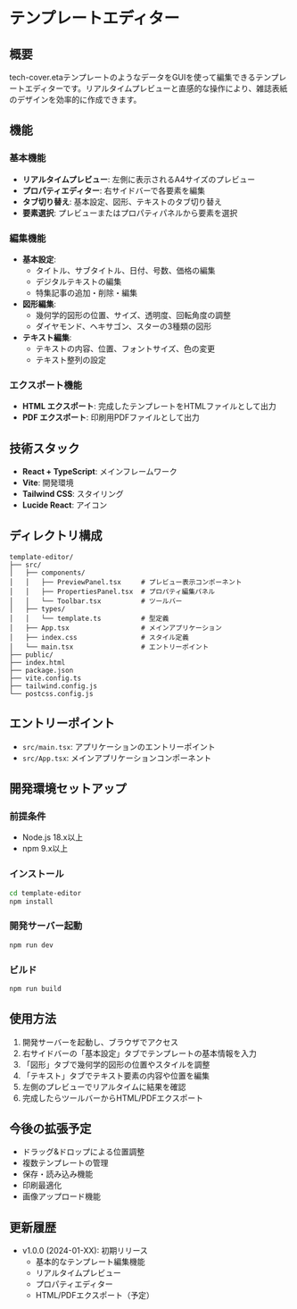 # テンプレートエディター

## 概要
tech-cover.etaテンプレートのようなデータをGUIを使って編集できるテンプレートエディターです。リアルタイムプレビューと直感的な操作により、雑誌表紙のデザインを効率的に作成できます。

## 機能

### 基本機能
- **リアルタイムプレビュー**: 左側に表示されるA4サイズのプレビュー
- **プロパティエディター**: 右サイドバーで各要素を編集
- **タブ切り替え**: 基本設定、図形、テキストのタブ切り替え
- **要素選択**: プレビューまたはプロパティパネルから要素を選択

### 編集機能
- **基本設定**:
  - タイトル、サブタイトル、日付、号数、価格の編集
  - デジタルテキストの編集
  - 特集記事の追加・削除・編集
- **図形編集**:
  - 幾何学的図形の位置、サイズ、透明度、回転角度の調整
  - ダイヤモンド、ヘキサゴン、スターの3種類の図形
- **テキスト編集**:
  - テキストの内容、位置、フォントサイズ、色の変更
  - テキスト整列の設定

### エクスポート機能
- **HTML エクスポート**: 完成したテンプレートをHTMLファイルとして出力
- **PDF エクスポート**: 印刷用PDFファイルとして出力

## 技術スタック
- **React + TypeScript**: メインフレームワーク
- **Vite**: 開発環境
- **Tailwind CSS**: スタイリング
- **Lucide React**: アイコン

## ディレクトリ構成
```
template-editor/
├── src/
│   ├── components/
│   │   ├── PreviewPanel.tsx     # プレビュー表示コンポーネント
│   │   ├── PropertiesPanel.tsx  # プロパティ編集パネル
│   │   └── Toolbar.tsx          # ツールバー
│   ├── types/
│   │   └── template.ts          # 型定義
│   ├── App.tsx                  # メインアプリケーション
│   ├── index.css                # スタイル定義
│   └── main.tsx                 # エントリーポイント
├── public/
├── index.html
├── package.json
├── vite.config.ts
├── tailwind.config.js
└── postcss.config.js
```

## エントリーポイント
- `src/main.tsx`: アプリケーションのエントリーポイント
- `src/App.tsx`: メインアプリケーションコンポーネント

## 開発環境セットアップ

### 前提条件
- Node.js 18.x以上
- npm 9.x以上

### インストール
```bash
cd template-editor
npm install
```

### 開発サーバー起動
```bash
npm run dev
```

### ビルド
```bash
npm run build
```

## 使用方法

1. 開発サーバーを起動し、ブラウザでアクセス
2. 右サイドバーの「基本設定」タブでテンプレートの基本情報を入力
3. 「図形」タブで幾何学的図形の位置やスタイルを調整
4. 「テキスト」タブでテキスト要素の内容や位置を編集
5. 左側のプレビューでリアルタイムに結果を確認
6. 完成したらツールバーからHTML/PDFエクスポート

## 今後の拡張予定
- ドラッグ&ドロップによる位置調整
- 複数テンプレートの管理
- 保存・読み込み機能
- 印刷最適化
- 画像アップロード機能

## 更新履歴
- v1.0.0 (2024-01-XX): 初期リリース
  - 基本的なテンプレート編集機能
  - リアルタイムプレビュー
  - プロパティエディター
  - HTML/PDFエクスポート（予定）
